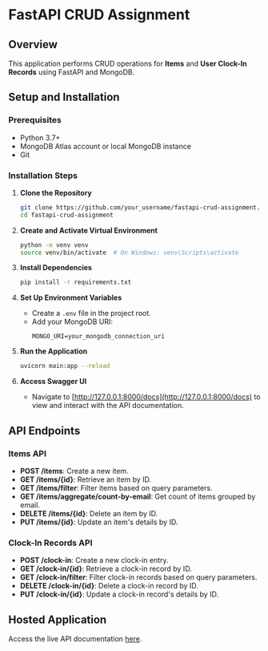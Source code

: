 # FastAPI CRUD Assignment

## Overview
This application performs CRUD operations for **Items** and **User Clock-In Records** using FastAPI and MongoDB.

## Setup and Installation

### Prerequisites
- Python 3.7+
- MongoDB Atlas account or local MongoDB instance
- Git

### Installation Steps
1. **Clone the Repository**
    ```bash
    git clone https://github.com/your_username/fastapi-crud-assignment.git
    cd fastapi-crud-assignment
    ```

2. **Create and Activate Virtual Environment**
    ```bash
    python -m venv venv
    source venv/bin/activate  # On Windows: venv\Scripts\activate
    ```

3. **Install Dependencies**
    ```bash
    pip install -r requirements.txt
    ```

4. **Set Up Environment Variables**
    - Create a `.env` file in the project root.
    - Add your MongoDB URI:
        ```
        MONGO_URI=your_mongodb_connection_uri
        ```

5. **Run the Application**
    ```bash
    uvicorn main:app --reload
    ```

6. **Access Swagger UI**
    - Navigate to [http://127.0.0.1:8000/docs](http://127.0.0.1:8000/docs) to view and interact with the API documentation.

## API Endpoints

### Items API
- **POST /items**: Create a new item.
- **GET /items/{id}**: Retrieve an item by ID.
- **GET /items/filter**: Filter items based on query parameters.
- **GET /items/aggregate/count-by-email**: Get count of items grouped by email.
- **DELETE /items/{id}**: Delete an item by ID.
- **PUT /items/{id}**: Update an item's details by ID.

### Clock-In Records API
- **POST /clock-in**: Create a new clock-in entry.
- **GET /clock-in/{id}**: Retrieve a clock-in record by ID.
- **GET /clock-in/filter**: Filter clock-in records based on query parameters.
- **DELETE /clock-in/{id}**: Delete a clock-in record by ID.
- **PUT /clock-in/{id}**: Update a clock-in record's details by ID.

## Hosted Application
Access the live API documentation [here](https://your-hosted-app-url/docs).

